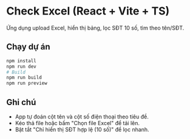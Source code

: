 # Check Excel (React + Vite + TS)

Ứng dụng upload Excel, hiển thị bảng, lọc SĐT 10 số, tìm theo tên/SĐT.

## Chạy dự án

```bash
npm install
npm run dev
# Build
npm run build
npm run preview
```

## Ghi chú
- App tự đoán cột tên và cột số điện thoại theo tiêu đề.
- Kéo thả file hoặc bấm "Chọn file Excel" để tải lên.
- Bật tắt "Chỉ hiển thị SĐT hợp lệ (10 số)" để lọc nhanh.

